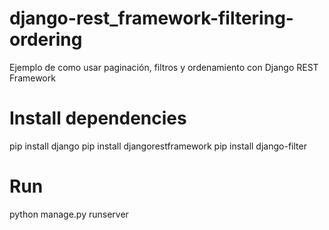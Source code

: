 # django-rest_framework-filtering-ordering
Ejemplo de como usar paginación, filtros y ordenamiento con Django REST Framework

# Install dependencies
pip install django
pip install djangorestframework
pip install django-filter

# Run
python manage.py runserver
